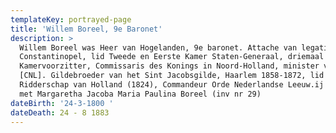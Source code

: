 ```yaml
---
templateKey: portrayed-page
title: 'Willem Boreel, 9e Baronet'
description: >
  Willem Boreel was Heer van Hogelanden, 9e baronet. Attache van legatie te
  Constantinopel, lid Tweede en Eerste Kamer Staten-Generaal, driemaal
  Kamervoorzitter, Commissaris des Konings in Noord-Holland, minister van Staat
  [CNL]. Gildebroeder van het Sint Jacobsgilde, Haarlem 1858-1872, lid van
  Ridderschap van Holland (1824), Commandeur Orde Nederlandse Leeuw.ij trouwde
  met Margaretha Jacoba Maria Paulina Boreel (inv nr 29)
dateBirth: '24-3-1800 '
dateDeath: 24 - 8 1883
---
```

